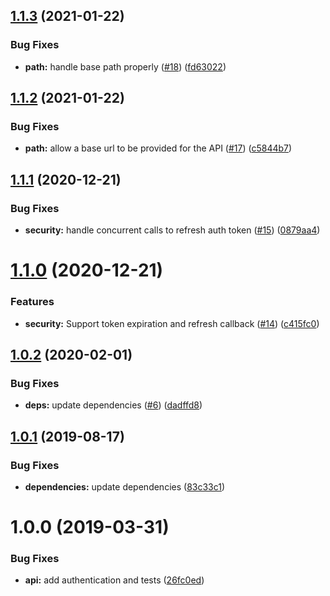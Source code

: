 ## [1.1.3](https://github.com/phil-mitchell/exegesis-plugin-clientapi/compare/v1.1.2...v1.1.3) (2021-01-22)


### Bug Fixes

* **path:** handle base path properly ([#18](https://github.com/phil-mitchell/exegesis-plugin-clientapi/issues/18)) ([fd63022](https://github.com/phil-mitchell/exegesis-plugin-clientapi/commit/fd63022b5adc04a755080e0fa633e01f8f9fcd6f))

## [1.1.2](https://github.com/phil-mitchell/exegesis-plugin-clientapi/compare/v1.1.1...v1.1.2) (2021-01-22)


### Bug Fixes

* **path:** allow a base url to be provided for the API ([#17](https://github.com/phil-mitchell/exegesis-plugin-clientapi/issues/17)) ([c5844b7](https://github.com/phil-mitchell/exegesis-plugin-clientapi/commit/c5844b7501bae81e03f275798422f5638a344592))

## [1.1.1](https://github.com/phil-mitchell/exegesis-plugin-clientapi/compare/v1.1.0...v1.1.1) (2020-12-21)


### Bug Fixes

* **security:** handle concurrent calls to refresh auth token ([#15](https://github.com/phil-mitchell/exegesis-plugin-clientapi/issues/15)) ([0879aa4](https://github.com/phil-mitchell/exegesis-plugin-clientapi/commit/0879aa426f65b14332ceecefd3e693704aee48cd))

# [1.1.0](https://github.com/phil-mitchell/exegesis-plugin-clientapi/compare/v1.0.2...v1.1.0) (2020-12-21)


### Features

* **security:** Support token expiration and refresh callback ([#14](https://github.com/phil-mitchell/exegesis-plugin-clientapi/issues/14)) ([c415fc0](https://github.com/phil-mitchell/exegesis-plugin-clientapi/commit/c415fc06437095a0b752cc0e461641e195a64d4d))

## [1.0.2](https://github.com/phil-mitchell/exegesis-plugin-clientapi/compare/v1.0.1...v1.0.2) (2020-02-01)


### Bug Fixes

* **deps:** update dependencies ([#6](https://github.com/phil-mitchell/exegesis-plugin-clientapi/issues/6)) ([dadffd8](https://github.com/phil-mitchell/exegesis-plugin-clientapi/commit/dadffd88a5c8f75feed6dc47792ce5b202a9bd7c))

## [1.0.1](https://github.com/phil-mitchell/exegesis-plugin-clientapi/compare/v1.0.0...v1.0.1) (2019-08-17)


### Bug Fixes

* **dependencies:** update dependencies ([83c33c1](https://github.com/phil-mitchell/exegesis-plugin-clientapi/commit/83c33c1))

# 1.0.0 (2019-03-31)


### Bug Fixes

* **api:** add authentication and tests ([26fc0ed](https://github.com/phil-mitchell/exegesis-plugin-clientapi/commit/26fc0ed))
